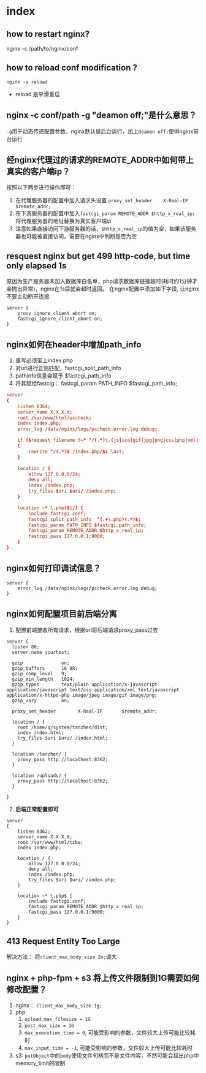 # index

## how to restart nginx?
nginx -c /path/to/nginx/conf

## how to reload conf modification ?
`nginx -s reload`
* reload 是平滑重启

## nginx -c conf/path -g "deamon off;"是什么意思？
`-g`用于动态传递配置参数，nginx默认是后台运行，加上`deamon off;`使得nginx前台运行

## 经nginx代理过的请求的REMOTE_ADDR中如何带上真实的客户端ip？
按照以下两步进行操作即可：  
1. 在代理服务器的配置中加入请求头设置 `proxy_set_header    X-Real-IP    $remote_addr;`
2. 在下游服务器的配置中加入`fastcgi_param REMOTE_ADDR $http_x_real_ip;`将代理服务器的地址替换为真实客户端ip
3. 注意如果直接访问下游服务器的话，`$http_x_real_ip`的值为空，如果该服务器也可能被直接访问，需要在nginx中判断是否为空

## resquest nginx but get 499 http-code, but time only elapsed 1s
原因为生产服务器未加入数据库白名单，php请求数据库链接超时(耗时约1分钟才会抛出异常)，nginx在1s后就会超时返回。
在nginx配置中添加如下字段, 让nginx不要主动断开连接
```nginx
server {
    proxy_ignore_client_abort on;
    fastcgi_ignore_client_abort on;
}
```

## nginx如何在header中增加path_info
1. 重写必须带上index.php
2. 对uri进行正则匹配，fastcgi_split_path_info
3. pathinfo信息会赋予 $fastcgi_path_info
4. 将其赋给fastcig： fastcgi_param PATH_INFO $fastcgi_path_info;
```conf
server
{
    listen 8364;
    server_name X.X.X.X;
    root /var/www/html/pccheck;
    index index.php;
    error_log /data/nginx/logs/pccheck.error.log debug;

    if ($request_filename !~* ^/(.*)\.(js|ico|gif|jpg|png|css|php|xml|txt|html|swf|apk|ipa)$)
    {
        rewrite ^/(.*)$ /index.php/$1 last;
    }

    location / {
        allow 127.0.0.0/24;
        deny all;
        index /index.php;
        try_files $uri $uri/ /index.php;
    }

    location ~* \.php($|/) {
        include fastcgi.conf;
        fastcgi_split_path_info  ^(.+\.php)(.*)$;
        fastcgi_param PATH_INFO $fastcgi_path_info;
        fastcgi_param REMOTE_ADDR $http_x_real_ip;
        fastcgi_pass 127.0.0.1:9000;
    }
}
```

## nginx如何打印调试信息？
```nginx
server {
    error_log /data/nginx/logs/pccheck.error.log debug;
}
```

## nginx如何配置项目前后端分离
1. 配置前端接收所有请求，根据url将后端请求proxy_pass过去
```nginx
server {
  listen 80;
  server_name yourhost;

  gzip              on;
  gzip_buffers      16 8k;
  gzip_comp_level   9;
  gzip_min_length   1024;
  gzip_types        text/plain application/x-javascript application/javascript text/css application/xml text/javascript application/x-httpd-php image/jpeg image/gif image/png;
  gzip_vary         on;

  proxy_set_header        X-Real-IP       $remote_addr;

  location / {
    root /home/q/system/tanzhen/dist;
    index index.html;
    try_files $uri $uri/ /index.html;
  }

  location /tanzhen/ {
    proxy_pass http://localhost:8362;
  }

  location /uploads/ {
    proxy_pass http://localhost:8362;
  }

}
```
2. **后端正常配置即可**
```nginx
server
{
    listen 8362;
    server_name X.X.X.X;
    root /var/www/html/tzbe;
    index index.php;

    location / {
        allow 127.0.0.0/24;
        deny all;
        index /index.php;
        try_files $uri $uri/ /index.php;
    }

    location ~* \.php$ {
        include fastcgi.conf;
        fastcgi_param REMOTE_ADDR $http_x_real_ip;
        fastcgi_pass 127.0.0.1:9000;
    }
}
```

## 413 Request Entity Too Large
解决方法：
将`client_max_body_size 2m;`调大


## nginx + php-fpm + s3 将上传文件限制到1G需要如何修改配置？
1. nginx： `client_max_body_size 1g;`
2. php:
   1. `upload_max_filesize = 1G`
   2. `post_max_size = 1G`
   3. `max_execution_time = 0`, 可能受影响的参数，文件较大上传可能比较耗时
   4. `max_input_time = -1`, 可能受影响的参数，文件较大上传可能比较耗时
3. s3: `putObject`中的`body`使用文件句柄而不是文件内容，不然可能会超出php中memory_limit的限制